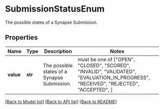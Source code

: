# SubmissionStatusEnum

The possible states of a Synapse Submission.
## Properties
Name | Type | Description | Notes
------------ | ------------- | ------------- | -------------
**value** | **str** | The possible states of a Synapse Submission. |  must be one of ["OPEN", "CLOSED", "SCORED", "INVALID", "VALIDATED", "EVALUATION_IN_PROGRESS", "RECEIVED", "REJECTED", "ACCEPTED", ]

[[Back to Model list]](../README.md#documentation-for-models) [[Back to API list]](../README.md#documentation-for-api-endpoints) [[Back to README]](../README.md)


